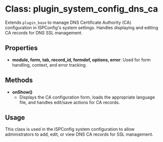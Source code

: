 # Class: plugin_system_config_dns_ca

Extends `plugin_base` to manage DNS Certificate Authority (CA) configuration in ISPConfig's system settings. Handles displaying and editing CA records for DNS SSL management.

## Properties
- **module, form, tab, record_id, formdef, options, error**: Used for form handling, context, and error tracking.

## Methods
- **onShow()**
  - Displays the CA configuration form, loads the appropriate language file, and handles edit/save actions for CA records.

## Usage
This class is used in the ISPConfig system configuration to allow administrators to add, edit, or view DNS CA records for SSL management.
